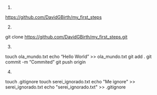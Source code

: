 1.
https://github.com/DavidGBirth/my_first_steps

2.
git clone https://github.com/DavidGBirth/my_first_steps.git

3.
touch ola_mundo.txt
echo “Hello World” >> ola_mundo.txt
git add .
git commit -m “Commited”
git push origin

4.
touch .gitignore
touch serei_ignorado.txt
echo "Me ignore" >> serei_ignorado.txt
echo "serei_ignorado.txt" >> .gitignore